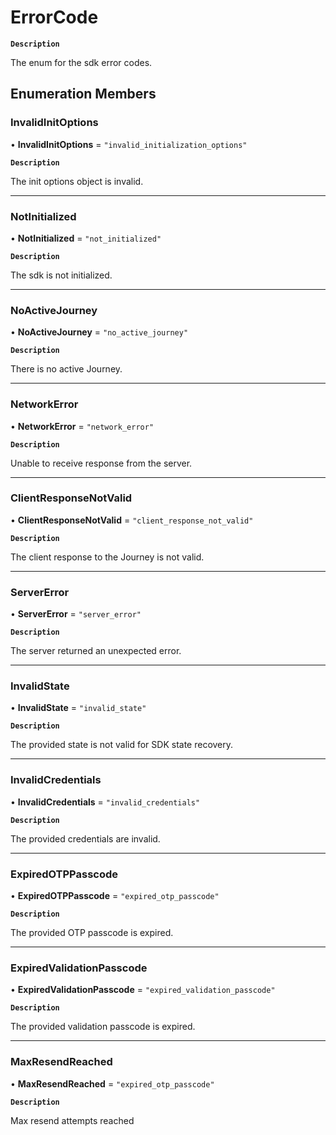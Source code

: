 # ErrorCode

**`Description`**

The enum for the sdk error codes.

## Enumeration Members

### InvalidInitOptions

• **InvalidInitOptions** = ``"invalid_initialization_options"``

**`Description`**

The init options object is invalid.

___

### NotInitialized

• **NotInitialized** = ``"not_initialized"``

**`Description`**

The sdk is not initialized.

___

### NoActiveJourney

• **NoActiveJourney** = ``"no_active_journey"``

**`Description`**

There is no active Journey.

___

### NetworkError

• **NetworkError** = ``"network_error"``

**`Description`**

Unable to receive response from the server.

___

### ClientResponseNotValid

• **ClientResponseNotValid** = ``"client_response_not_valid"``

**`Description`**

The client response to the Journey is not valid.

___

### ServerError

• **ServerError** = ``"server_error"``

**`Description`**

The server returned an unexpected error.

___

### InvalidState

• **InvalidState** = ``"invalid_state"``

**`Description`**

The provided state is not valid for SDK state recovery.

___

### InvalidCredentials

• **InvalidCredentials** = ``"invalid_credentials"``

**`Description`**

The provided credentials are invalid.

___

### ExpiredOTPPasscode

• **ExpiredOTPPasscode** = ``"expired_otp_passcode"``

**`Description`**

The provided OTP passcode is expired.

___

### ExpiredValidationPasscode

• **ExpiredValidationPasscode** = ``"expired_validation_passcode"``

**`Description`**

The provided validation passcode is expired.

___

### MaxResendReached

• **MaxResendReached** = ``"expired_otp_passcode"``

**`Description`**

Max resend attempts reached
